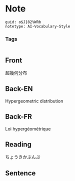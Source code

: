 # Note
```
guid: o$J}82%WRb
notetype: AI-Vocabulary-Style
```

### Tags
```
```

## Front
超幾何分布

## Back-EN
Hypergeometric distribution

## Back-FR
Loi hypergéométrique

## Reading
ちょうきかぶんぷ

## Sentence

